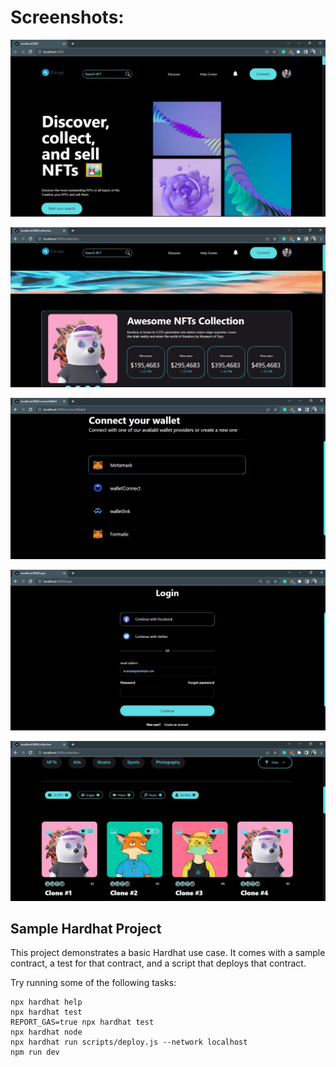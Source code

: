 # Screenshots:

![Dashboard](https://github.com/imrosun/NFTMarketplace/blob/6f86efed7dc64eafe683311995bf1d093ccce68a/screenshots/HomePage.jpg)

![Dashboard](https://github.com/imrosun/NFTMarketplace/blob/6f86efed7dc64eafe683311995bf1d093ccce68a/screenshots/Collection.jpg)

![Dashboard](https://github.com/imrosun/NFTMarketplace/blob/6f86efed7dc64eafe683311995bf1d093ccce68a/screenshots/ConnectWallet.jpg)

![Dashboard](https://github.com/imrosun/NFTMarketplace/blob/6f86efed7dc64eafe683311995bf1d093ccce68a/screenshots/login&SignUp.jpg)

![Dashboard](https://github.com/imrosun/NFTMarketplace/blob/6f86efed7dc64eafe683311995bf1d093ccce68a/screenshots/NFTs.jpg)

## Sample Hardhat Project

This project demonstrates a basic Hardhat use case. It comes with a sample contract, a test for that contract, and a script that deploys that contract.

Try running some of the following tasks:

```shell
npx hardhat help
npx hardhat test
REPORT_GAS=true npx hardhat test
npx hardhat node
npx hardhat run scripts/deploy.js --network localhost
npm run dev
```
